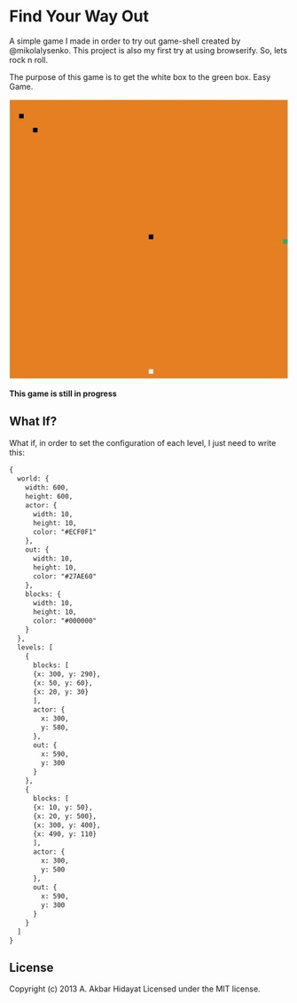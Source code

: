 # Find Your Way Out

A simple game I made in order to try out game-shell created by @mikolalysenko. This project is also my first try at using browserify. So, lets rock n roll.

The purpose of this game is to get the white box to the green box. Easy Game.

![](pics/level-1.jpeg)

**This game is still in progress**

## What If?

What if, in order to set the configuration of each level, I just need to write this:

    {
      world: {
        width: 600,
        height: 600,
        actor: {
          width: 10,
          height: 10,
          color: "#ECF0F1"
        },
        out: {
          width: 10,
          height: 10,
          color: "#27AE60"
        },
        blocks: {
          width: 10,
          height: 10,
          color: "#000000"
        }
      },
      levels: [
        {
          blocks: [
          {x: 300, y: 290},
          {x: 50, y: 60},
          {x: 20, y: 30}
          ],
          actor: {
            x: 300,
            y: 580,
          },
          out: {
            x: 590,
            y: 300
          }
        },
        {
          blocks: [
          {x: 10, y: 50},
          {x: 20, y: 500},
          {x: 300, y: 400},
          {x: 490, y: 110}
          ],
          actor: {
            x: 300,
            y: 500
          },
          out: {
            x: 590,
            y: 300
          }
        }
      ]
    }

## License
Copyright (c) 2013 A. Akbar Hidayat
Licensed under the MIT license.
